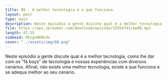 ```yaml
---
title: 08 - A melhor tecnologia é a que funciona.
layout: post
type: main
description: Neste episódio a gente discute qual é a melhor tecnologia, como lhe dar com os "fã boys" de tecnologia e nossas experiências com diversos cenários. Afinal, não existe uma melhor tecnologia, existe a que funciona e se adequa melhor ao seu cenério.
file: https://api.spreaker.com/download/episode/22934741/ep08.mp3
length: 47:35
videoid: PKzguHEWL9s
cover: "../assets/img/08.png"
---
```


Neste episódio a gente discute qual é a melhor tecnologia, como lhe dar com os "fã boys" de tecnologia e nossas experiências com diversos cenários. Afinal, não existe uma melhor tecnologia, existe a que funciona e se adequa melhor ao seu cenário.